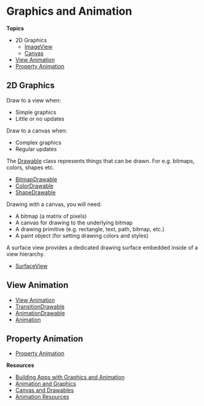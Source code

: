# Graphics and Animation

**Topics**

- 2D Graphics
  - [ImageView](http://developer.android.com/reference/android/widget/ImageView.html)
  - [Canvas](http://developer.android.com/guide/topics/graphics/2d-graphics.html)
- [View Animation](http://developer.android.com/guide/topics/graphics/view-animation.html)
- [Property Animation](http://developer.android.com/guide/topics/graphics/prop-animation.html)

## 2D Graphics

Draw to a view when:

- Simple graphics
- Little or no updates

Draw to a canvas when:

- Complex graphics
- Regular updates

The [Drawable](http://developer.android.com/reference/android/graphics/drawable/Drawable.html) class represents things that can be drawn. For e.g. bitmaps, colors, shapes etc.

- [BitmapDrawable](http://developer.android.com/reference/android/graphics/drawable/BitmapDrawable.html)
- [ColorDrawable](http://developer.android.com/reference/android/graphics/drawable/ColorDrawable.html)
- [ShapeDrawable](http://developer.android.com/reference/android/graphics/drawable/ShapeDrawable.html)

Drawing with a canvas, you will need:

- A bitmap (a matrix of pixels)
- A canvas for drawing to the underlying bitmap
- A drawing primitive (e.g. rectangle, text, path, bitmap, etc.)
- A paint object (for setting drawing colors and styles)

A surface view provides a dedicated drawing surface embedded inside of a view hierarchy.

- [SurfaceView](http://developer.android.com/reference/android/view/SurfaceView.html)

## View Animation

- [View Animation](http://developer.android.com/guide/topics/graphics/view-animation.html)
- [TransitionDrawable](http://developer.android.com/reference/android/graphics/drawable/TransitionDrawable.html)
- [AnimationDrawable](http://developer.android.com/reference/android/graphics/drawable/AnimationDrawable.html)
- [Animation](http://developer.android.com/reference/android/view/animation/Animation.html)

## Property Animation

- [Property Animation](http://developer.android.com/guide/topics/graphics/prop-animation.html)

**Resources**

- [Building Apps with Graphics and Animation](http://developer.android.com/training/building-graphics.html)
- [Animation and Graphics](http://developer.android.com/guide/topics/graphics/index.html)
- [Canvas and Drawables](http://developer.android.com/guide/topics/graphics/2d-graphics.html)
- [Animation Resources](http://developer.android.com/guide/topics/resources/animation-resource.html)